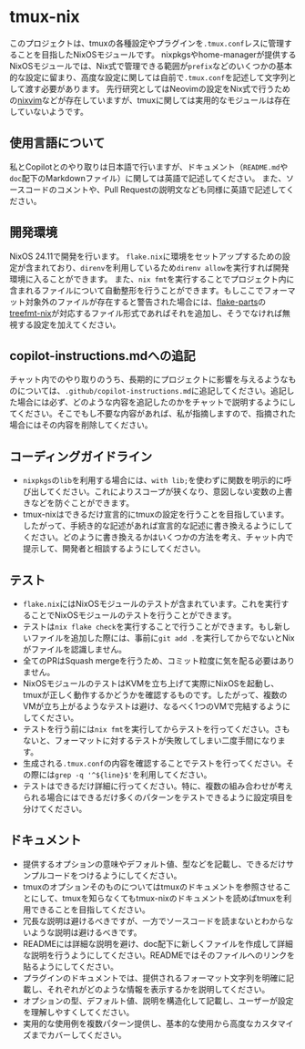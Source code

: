 # tmux-nix

このプロジェクトは、tmuxの各種設定やプラグインを`.tmux.conf`レスに管理することを目指したNixOSモジュールです。
nixpkgsやhome-managerが提供するNixOSモジュールでは、Nix式で管理できる範囲が`prefix`などのいくつかの基本的な設定に留まり、高度な設定に関しては自前で`.tmux.conf`を記述して文字列として渡す必要があります。
先行研究としてはNeovimの設定をNix式で行うための[nixvim](https://github.com/nix-community/nixvim)などが存在していますが、tmuxに関しては実用的なモジュールは存在していないようです。

## 使用言語について

私とCopilotとのやり取りは日本語で行いますが、ドキュメント（`README.md`や`doc`配下のMarkdownファイル）に関しては英語で記述してください。
また、ソースコードのコメントや、Pull Requestの説明文なども同様に英語で記述してください。

## 開発環境

NixOS 24.11で開発を行います。
`flake.nix`に環境をセットアップするための設定が含まれており、`direnv`を利用しているため`direnv allow`を実行すれば開発環境に入ることができます。
また、`nix fmt`を実行することでプロジェクト内に含まれるファイルについて自動整形を行うことができます。もしここでフォーマット対象外のファイルが存在すると警告された場合には、[flake-parts](https://flake.parts/)の[treefmt-nix](https://flake.parts/options/treefmt-nix.html)が対応するファイル形式であればそれを追加し、そうでなければ無視する設定を加えてください。

## copilot-instructions.mdへの追記

チャット内でのやり取りのうち、長期的にプロジェクトに影響を与えるようなものについては、`.github/copilot-instructions.md`に追記してください。追記した場合には必ず、どのような内容を追記したのかをチャットで説明するようにしてください。そこでもし不要な内容があれば、私が指摘しますので、指摘された場合にはその内容を削除してください。

## コーディングガイドライン

- `nixpkgs`の`lib`を利用する場合には、`with lib;`を使わずに関数を明示的に呼び出してください。これによりスコープが狭くなり、意図しない変数の上書きなどを防ぐことができます。
- tmux-nixはできるだけ宣言的にtmuxの設定を行うことを目指しています。したがって、手続き的な記述があれば宣言的な記述に書き換えるようにしてください。どのように書き換えるかはいくつかの方法を考え、チャット内で提示して、開発者と相談するようにしてください。

## テスト

- `flake.nix`にはNixOSモジュールのテストが含まれています。これを実行することでNixOSモジュールのテストを行うことができます。
- テストは`nix flake check`を実行することで行うことができます。もし新しいファイルを追加した際には、事前に`git add .`を実行してからでないとNixがファイルを認識しません。
- 全てのPRはSquash mergeを行うため、コミット粒度に気を配る必要はありません。
- NixOSモジュールのテストはKVMを立ち上げて実際にNixOSを起動し、tmuxが正しく動作するかどうかを確認するものです。したがって、複数のVMが立ち上がるようなテストは避け、なるべく1つのVMで完結するようにしてください。
- テストを行う前には`nix fmt`を実行してからテストを行ってください。さもないと、フォーマットに対するテストが失敗してしまい二度手間になります。
- 生成される`.tmux.conf`の内容を確認することでテストを行ってください。その際には`grep -q '^${line}$'`を利用してください。
- テストはできるだけ詳細に行ってください。特に、複数の組み合わせが考えられる場合にはできるだけ多くのパターンをテストできるように設定項目を分けてください。

## ドキュメント

- 提供するオプションの意味やデフォルト値、型などを記載し、できるだけサンプルコードをつけるようにしてください。
- tmuxのオプションそのものについてはtmuxのドキュメントを参照させることにして、tmuxを知らなくてもtmux-nixのドキュメントを読めばtmuxを利用できることを目指してください。
- 冗長な説明は避けるべきですが、一方でソースコードを読まないとわからないような説明は避けるべきです。
- READMEには詳細な説明を避け、doc配下に新しくファイルを作成して詳細な説明を行うようにしてください。READMEではそのファイルへのリンクを貼るようにしてください。
- プラグインのドキュメントでは、提供されるフォーマット文字列を明確に記載し、それぞれがどのような情報を表示するかを説明してください。
- オプションの型、デフォルト値、説明を構造化して記載し、ユーザーが設定を理解しやすくしてください。
- 実用的な使用例を複数パターン提供し、基本的な使用から高度なカスタマイズまでカバーしてください。
